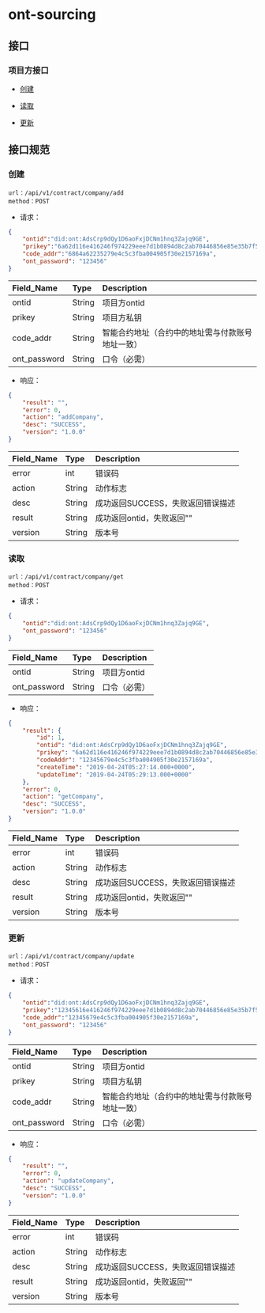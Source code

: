 # ont-sourcing

## 接口

### 项目方接口

* [创建](#创建)

* [读取](#读取)

* [更新](#更新)


## 接口规范

### 创建

```text
url：/api/v1/contract/company/add
method：POST
```

- 请求：

```json
{
	"ontid":"did:ont:AdsCrp9dQy1D6aoFxjDCNm1hnq3Zajq9GE",
	"prikey":"6a62d116e416246f974229eee7d1b0894d8c2ab70446856e85e35b7f5d37adef",
	"code_addr":"6864a62235279e4c5c3fba004905f30e2157169a",
	"ont_password": "123456"
}
```

| Field_Name | Type   | Description |
|:-----------|:-------|:------------|
| ontid   | String | 项目方ontid    |
| prikey   | String | 项目方私钥    |
| code_addr   | String | 智能合约地址（合约中的地址需与付款账号地址一致）    |
| ont_password   | String | 口令（必需）    |

- 响应：

```json
{
    "result": "",
    "error": 0,
    "action": "addCompany",
    "desc": "SUCCESS",
    "version": "1.0.0"
}
```

| Field_Name | Type   | Description                   |
|:-----------|:-------|:------------------------------|
| error      | int    | 错误码                        |
| action     | String | 动作标志                      |
| desc       | String | 成功返回SUCCESS，失败返回错误描述 |
| result     | String | 成功返回ontid，失败返回""     |
| version    | String | 版本号                      |


### 读取

```text
url：/api/v1/contract/company/get
method：POST
```

- 请求：

```json
{
	"ontid":"did:ont:AdsCrp9dQy1D6aoFxjDCNm1hnq3Zajq9GE",
	"ont_password": "123456"
}
```

| Field_Name | Type   | Description |
|:-----------|:-------|:------------|
| ontid   | String | 项目方ontid    |
| ont_password   | String | 口令（必需）    |


- 响应：

```json
{
    "result": {
        "id": 1,
        "ontid": "did:ont:AdsCrp9dQy1D6aoFxjDCNm1hnq3Zajq9GE",
        "prikey": "6a62d116e416246f974229eee7d1b0894d8c2ab70446856e85e35b7f5d37adef",
        "codeAddr": "12345679e4c5c3fba004905f30e2157169a",
        "createTime": "2019-04-24T05:27:14.000+0000",
        "updateTime": "2019-04-24T05:29:13.000+0000"
    },
    "error": 0,
    "action": "getCompany",
    "desc": "SUCCESS",
    "version": "1.0.0"
}
```

| Field_Name | Type   | Description                   |
|:-----------|:-------|:------------------------------|
| error      | int    | 错误码                        |
| action     | String | 动作标志                      |
| desc       | String | 成功返回SUCCESS，失败返回错误描述 |
| result     | String | 成功返回ontid，失败返回""     |
| version    | String | 版本号                      |



### 更新

```text
url：/api/v1/contract/company/update
method：POST
```

- 请求：

```json
{
	"ontid":"did:ont:AdsCrp9dQy1D6aoFxjDCNm1hnq3Zajq9GE",
	"prikey":"12345616e416246f974229eee7d1b0894d8c2ab70446856e85e35b7f5d37adef",
	"code_addr":"12345679e4c5c3fba004905f30e2157169a",
	"ont_password": "123456"
}
```

| Field_Name | Type   | Description |
|:-----------|:-------|:------------|
| ontid   | String | 项目方ontid    |
| prikey   | String | 项目方私钥    |
| code_addr   | String | 智能合约地址（合约中的地址需与付款账号地址一致）    |
| ont_password   | String | 口令（必需）    |

- 响应：

```json
{
    "result": "",
    "error": 0,
    "action": "updateCompany",
    "desc": "SUCCESS",
    "version": "1.0.0"
}
```

| Field_Name | Type   | Description                   |
|:-----------|:-------|:------------------------------|
| error      | int    | 错误码                        |
| action     | String | 动作标志                      |
| desc       | String | 成功返回SUCCESS，失败返回错误描述 |
| result     | String | 成功返回ontid，失败返回""     |
| version    | String | 版本号                      |



